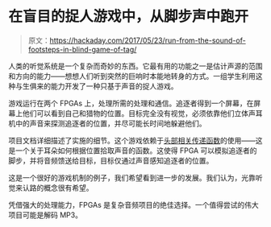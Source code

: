 # 在盲目的捉人游戏中，从脚步声中跑开

> 原文：<https://hackaday.com/2017/05/23/run-from-the-sound-of-footsteps-in-blind-game-of-tag/>

人类的听觉系统是一个复杂而奇妙的东西。它最有用的功能之一是估计声源的范围和方向的能力——想想人们听到突然的巨响时本能地转身的方式。一组学生利用这种与生俱来的能力开发了一种只基于声音的捉人游戏。

游戏运行在两个 FPGAs 上，处理所需的处理和通信。追逐者得到一个屏幕，在屏幕上他们可以看到自己和猎物的位置。目标完全没有视觉，必须依靠他们立体声耳机中的声音来探测追逐者的位置，并尽可能长时间地躲避他们。

项目文档详细描述了实施的细节。这个游戏依赖于[头部相关传递函数](https://en.wikipedia.org/wiki/Head-related_transfer_function)的使用——这是一个关于耳朵如何根据位置拾取声音的函数。这使得 FPGA 可以模拟追逐者的脚步，并将音频馈送给目标，目标仅通过声音感知追逐者的位置。

这是一个很好的游戏机制的例子，我们希望看到进一步的发展。我们认为，光靠听觉来认路的概念很有希望。

凭借强大的处理能力，FPGAs 是复杂音频项目的绝佳选择。一个值得尝试的伟大项目可能是解码 MP3。